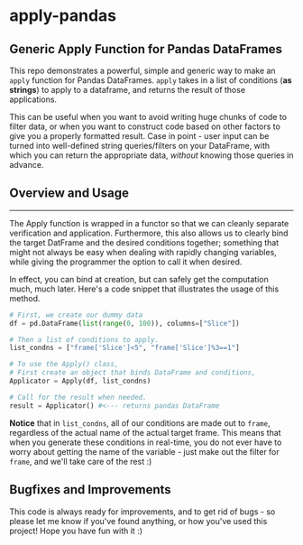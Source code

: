 # apply-pandas 
## Generic Apply Function for Pandas DataFrames

This repo demonstrates a powerful, simple and generic way to make an `apply` function for Pandas DataFrames. `apply` takes in a list of conditions (**as strings**) to apply to a dataframe, and returns the result of those applications.

This can be useful when you want to avoid writing huge chunks of code to filter data, or when you want to construct code based on other factors to give you a properly formatted result. Case in point - user input can be turned into well-defined string queries/filters on your DataFrame, with which you can return the appropriate data, *without* knowing those queries in advance.

## Overview and Usage
--- 

The Apply function is wrapped in a functor so that we can cleanly separate verification and application. Furthermore, this also allows us to clearly bind the target DatFrame and the desired conditions together; something that might not always be easy when dealing with rapidly changing variables, while giving the programmer the option to call it when desired. 

In effect, you can bind at creation, but can safely get the computation much, much later. Here's a code snippet that illustrates the usage of this method.

```python 
# First, we create our dummy data
df = pd.DataFrame(list(range(0, 100)), columns=["Slice"])

# Then a list of conditions to apply.
list_condns = ["frame['Slice']<5", "frame['Slice']%3==1"]

# To use the Apply() class,
# First create an object that binds DataFrame and conditions,
Applicator = Apply(df, list_condns)

# Call for the result when needed.
result = Applicator() #<--- returns pandas DataFrame
``` 

**Notice** that in `list_condns`, all of our conditions are made out to `frame`, regardless of the actual name of the actual target frame. This means that when you generate these conditions in real-time, you do not ever have to worry about getting the name of the variable - just make out the filter for `frame`, and we'll take care of the rest :)

## Bugfixes and Improvements 

This code is always ready for improvements, and to get rid of bugs - so please let me know if you've found anything, or how you've used this project! Hope you have fun with it :)
